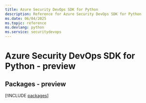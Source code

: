 ```yaml
---
title: Azure Security DevOps SDK for Python
description: Reference for Azure Security DevOps SDK for Python
ms.date: 06/04/2025
ms.topic: reference
ms.devlang: python
ms.service: securitydevops
---
```

# Azure Security DevOps SDK for Python - preview
## Packages - preview
[!INCLUDE [packages](security-devops-index.md)]